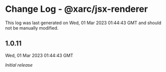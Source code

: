 # Change Log - @xarc/jsx-renderer

This log was last generated on Wed, 01 Mar 2023 01:44:43 GMT and should not be manually modified.

## 1.0.11
Wed, 01 Mar 2023 01:44:43 GMT

_Initial release_

